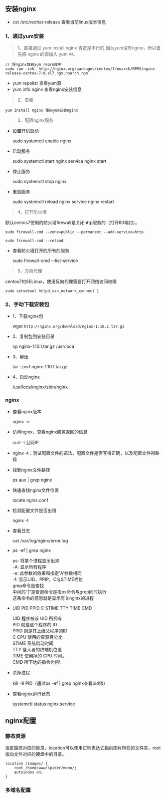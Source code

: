 ﻿## 安装nginx

- cat /etc/redhat-release 查看当前linux版本信息

### 1、通过yum安装

> 1、直接通过 yum install nginx 肯定是不行的,因为yum没有nginx，所以首先把 nginx 的源加入 yum 中。

```
// 将nginx放到yum repro库中
sudo rpm -ivh `http://nginx.org/packages/centos/7/noarch/RPMS/nginx-release-centos-7-0.el7.ngx.noarch.rpm`
```
- yum repolist 查看yum源
- yum info nginx 查看nginx安装信息
> 2、安装

```
yum install nginx 使用yum安装nginx
```
> 3、配置nginx服务

- 设置开机启动

    sudo systemctl enable nginx

- 启动服务

    sudo systemctl start nginx
    service nginx start

- 停止服务

    sudo systemctl stop nginx

- 重启服务

    sudo systemctl reload nginx
    service nginx restart

> 4、打开防火墙

默认centos7使用的防火墙firewall是关闭http服务的（打开80端口）。
```
sudo firewall-cmd --zone=public --permanent --add-service=http

sudo firewall-cmd --reload
```
- 查看防火墙打开的所有的服务

    sudo firewall-cmd --list-service

> 5、方向代理

centos7的SELinux，使用反向代理需要打开网络访问权限
```
sudo setsebool httpd_can_network_connect 1
```
### 2、手动下载安装包
- 1、下载nginx包

    wget `http://nginx.org/download/nginx-1.10.1.tar.gz`

- 2、复制包到安装目录

    cp nginx-1.10.1.tar.gz /usr/loca

- 3、解压

    tar -zxvf nginx-1.10.1.tar.gz

- 4、启动nginx

     /usr/local/nginx/sbin/nginx

### nginx
- 查看nginx版本

    nginx -v

- 访问nginx，查看nginx服务返回的信息

    curl -i 公网IP

- nginx -t：测试配置文件的语法，配置文件是否写得正确，以及配置文件得路径

- 找到nginx文件路径

    ps aux | grep nginx

- 快速查找nginx文件位置

    locate nginx.conf

- 检测配置文件是否出错

    nginx -t

- 查看日志

    cat /var/log/nginx/error.log

- ps -ef | grep nginx

    ps: 将某个进程显示出来\
    -A: 显示所有程序\
    -e: 此参数的效果和指定'A'参数相同\
    -f: 显示UID，PPIP，C与STIME栏位\
    grep命令是查找\
    中间的“|”是管道命令是指ps命令与grep同时执行\
    这条命令的意思就是显示有关nginx的进程

- UID PID PPID C STIME TTY TIME CMD

    UID 程序被该 UID 所拥有\
    PID 就是这个程序的 ID\
    PPID 则是其上级父程序的ID\
    C CPU 使用的资源百分比\
    STIME 系统启动时间\
    TTY 登入者的终端机位置\
    TIME 使用掉的 CPU 时间。\
    CMD 所下达的指令为何\

- 杀掉进程

    kill -9 PID（通过ps -ef | grep nginx查看pid值）

- 查看nginx运行状态
    
    systemctl status nginx.service

## nginx配置
### 静态资源
指定路径对应的目录，location可以使用正则表达式指向图片所在的文件夹，root指向文件对应的硬盘中的目录。
```
location /images/ {
    root /home/www/spider/mono/;
    autoindex on;
}
```
### 多域名配置



